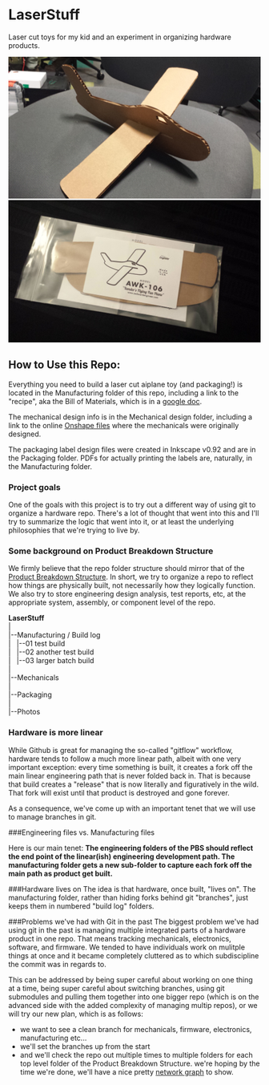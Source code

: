 # LaserStuff
Laser cut toys for my kid and an experiment in organizing hardware products.  

![Plane](/Photos/20161004_102646.jpg)
![Plane](/Photos/20161005_202721.jpg)

## How to Use this Repo:
Everything you need to build a laser cut aiplane toy (and packaging!) is located in the Manufacturing folder of this repo, including a link to the "recipe", aka the Bill of Materials, which is in a [google doc](https://docs.google.com/spreadsheets/d/1X3RI_gjsAwJpEgVR00CDBcl03ny8ZZEstYcms3ur_6U/edit#gid=0).  

The mechanical design info is in the Mechanical design folder, including a link to the online [Onshape files](https://cad.onshape.com/documents/5daeb2494fb381e1f3eea91b/v/51914f51fba51aaff4cbab48/e/80103d4134765a2311185416) where the mechanicals were originally designed.

The packaging label design files were created in Inkscape v0.92 and are in the Packaging folder. PDFs for actually printing the labels are, naturally, in the Manufacturing folder.


### Project goals
One of the goals with this project is to try out a different way of using git to organize a hardware repo. There's a lot of thought that went into this and I'll try to summarize the logic that went into it, or at least the underlying philosophies that we're trying to live by.

### Some background on Product Breakdown Structure  
We firmly believe that the repo folder structure should mirror that of the [Product Breakdown Structure](https://en.wikipedia.org/wiki/Product_breakdown_structure). In short, we try to organize a repo to reflect how things are physically built, not necessarily how they logically function. We also try to store engineering design analysis, test reports, etc, at the appropriate system, assembly, or component level of the repo.

**LaserStuff**  
|  
|--Manufacturing / Build log  
|&nbsp;&nbsp;&nbsp;|--01 test build  
|&nbsp;&nbsp;&nbsp;|--02 another test build  
|&nbsp;&nbsp;&nbsp;|--03 larger batch build  
|  
|--Mechanicals  
|  
|--Packaging  
|  
|--Photos  

### Hardware is more linear
While Github is great for managing the so-called "gitflow" workflow, hardware tends to follow a much more linear path, albeit with one very important exception: every time something is built, it creates a fork off the main linear engineering path that is never folded back in. That is because that build creates a "release" that is now literally and figuratively in the wild. That fork will exist until that product is destroyed and gone forever.

As a consequence, we've come up with an important tenet that we will use to manage branches in git.

###Engineering files vs. Manufacturing files

Here is our main tenet: **The engineering folders of the PBS should reflect the end point of the linear(ish) engineering development path. The manufacturing folder gets a new sub-folder to capture each fork off the main path as product get built.** 

###Hardware lives on
The idea is that hardware, once built, "lives on". The manufacturing folder, rather than hiding forks behind git "branches", just keeps them in numbered "build log" folders.

###Problems we've had with Git in the past
The biggest problem we've had using git in the past is managing multiple integrated parts of a hardware product in one repo. That means tracking mechanicals, electronics, software, and firmware. We tended to have individuals work on mulitple things at once and it became completely cluttered as to which subdiscipline the commit was in regards to. 

This can be addressed by being super careful about working on one thing at a time, being super careful about switching branches, using git submodules and pulling them together into one bigger repo (which is on the advanced side with the added complexity of managing multip repos), or we will try our new plan, which is as follows:

- we want to see a clean branch for mechanicals, firmware, electronics, manufacturing etc...  
- we'll set the branches up from the start  
- and we'll check the repo out multiple times to multiple folders for each top level folder of the Product Breakdown Structure. we're hoping by the time we're done, we'll have a nice pretty [network graph](https://github.com/awkwardengineer/LaserStuff/network) to show.  
